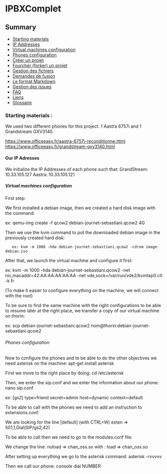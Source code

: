 # IPBXComplet

## Summary

 - [Starting materials](#startint-materials)
 - [IP Addresses](#our-ip-addresses)
 - [Virtual machines configuration](#virtual-machines-configuration)
 - [Phones configuration](#phones-configuration)
 - [Créer un projet](#créer-un-projet)
 - [Fourcher (forker) un projet](#fourcher-forker-un-projet)
 - [Gestion des fichiers](#gestion-des-fichiers)
 - [Demandes de fusion](#demandes-de-fusion)
 - [Le format Markdown](#am%C3%A9liorer-ses-textes-avec-le-format-markdown)
 - [Gestion des issues](#les-issues)
 - [FAQ](#faq)
 - [Liens](#liens)
 - [Glossaire](#glossaire)

### Starting materials :

We used two different phones for this project. 1 Aastra 6757i and 1 Grandstream GXV3140.

https://www.officeeasy.fr/aastra-6757i-reconditionne.html 
https://www.officeeasy.fr/grandstream-gxv3140.html

#### Our IP Adresses

We initialize the IP Addresses of each phone such that:
     GrandStream: 10.33.105.127
     Aastra: 10.33.105.121

##### Virtual machines configuration


First step:

We first installed a debian image, then we created a hard disk image with the command:

ex: qemu-img create -f qcow2 debian-journet-sebastiani.qcow2 4G


Then we use the kvm command to put the downloaded debian image in the previously created hard disk:

       ex: kvm -m 1000 -hda debian-journet-sebastiani.qcow2 -cdrom image-debian.iso


After that, we launch the virtual machine and configure it first:

ex: kvm -m 1000 -hda debian-journet-sebastiani.qcow2 -net nic,macaddr=42:AA:AA:AA:AA:AA -net vde,sock=/var/run/vde2/kvmtap0.ctl -k fr

(To make it easier to configure everything on the machine, we will connect with the root)


To be sure to find the same machine with the right configurations to be able to resume later at the right place, we transfer a copy of our virtual machine on thorin:

ex: scp debian-journet-sebastiani.qcow2 nom@thorin:debian-journet-sebastiani.qcow2

###### Phones configuration

Now to configure the phones and to be able to do the other objectives we need asterisk on the machine:
apt-get install asterisk


First we move to the right place by doing: cd /etc/asterisk

Then, we enter the sip.conf and we enter the information about our phone:
nano sip.conf

ex:
 [gs2]
 type=friend
 secret=admin
 host=dynamic
 context=default


To be able to call with the phones we need to add an instruction to extensions.conf:

We are looking for the line  [default] (with CTRL+W)
 exten => 501,1,Dial(SIP/gs2,42)


To be able to call then we need to go to the modules.conf file:

We change the line: noload => chan_oss.so
with : load => chan_oss.so


After setting up everything we go to the asterisk command:
asterisk -rvvvvv


Then we call our phone:
    console dial NUMBER
